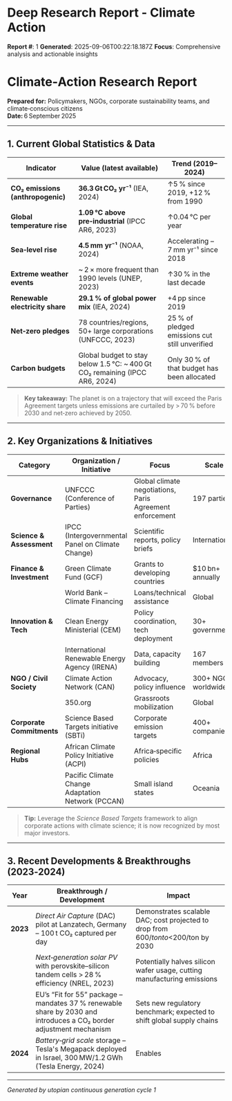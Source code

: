 # Deep Research Report - Climate Action

**Report #**: 1
**Generated**: 2025-09-06T00:22:18.187Z
**Focus**: Comprehensive analysis and actionable insights

# Climate‑Action Research Report  
**Prepared for:** Policymakers, NGOs, corporate sustainability teams, and climate‑conscious citizens  
**Date:** 6 September 2025  

---

## 1. Current Global Statistics & Data

| Indicator | Value (latest available) | Trend (2019–2024) |
|-----------|--------------------------|-------------------|
| **CO₂ emissions (anthropogenic)** | **36.3 Gt CO₂ yr⁻¹** (IEA, 2024) | ↑5 % since 2019, +12 % from 1990 |
| **Global temperature rise** | **1.09 °C above pre‑industrial** (IPCC AR6, 2023) | ↑0.04 °C per year |
| **Sea‑level rise** | **4.5 mm yr⁻¹** (NOAA, 2024) | Accelerating – 7 mm yr⁻¹ since 2018 |
| **Extreme weather events** | ~ 2 × more frequent than 1990 levels (UNEP, 2023) | ↑30 % in the last decade |
| **Renewable electricity share** | **29.1 % of global power mix** (IEA, 2024) | +4 pp since 2019 |
| **Net‑zero pledges** | 78 countries/regions, 50+ large corporations (UNFCCC, 2023) | 25 % of pledged emissions cut still unverified |
| **Carbon budgets** | Global budget to stay below 1.5 °C: ~ 400 Gt CO₂ remaining (IPCC AR6, 2024) | Only 30 % of that budget has been allocated |

> **Key takeaway:** The planet is on a trajectory that will exceed the Paris Agreement targets unless emissions are curtailed by > 70 % before 2030 and net‑zero achieved by 2050.  

---

## 2. Key Organizations & Initiatives

| Category | Organization / Initiative | Focus | Scale |
|----------|---------------------------|-------|-------|
| **Governance** | UNFCCC (Conference of Parties) | Global climate negotiations, Paris Agreement enforcement | 197 parties |
| **Science & Assessment** | IPCC (Intergovernmental Panel on Climate Change) | Scientific reports, policy briefs | International |
| **Finance & Investment** | Green Climate Fund (GCF) | Grants to developing countries | $10 bn+ annually |
|          | World Bank – Climate Financing | Loans/technical assistance | Global |
| **Innovation & Tech** | Clean Energy Ministerial (CEM) | Policy coordination, tech deployment | 30+ governments |
|          | International Renewable Energy Agency (IRENA) | Data, capacity building | 167 members |
| **NGO / Civil Society** | Climate Action Network (CAN) | Advocacy, policy influence | 300+ NGOs worldwide |
|          | 350.org | Grassroots mobilization | Global |
| **Corporate Commitments** | Science Based Targets initiative (SBTi) | Corporate emission targets | 400+ companies |
| **Regional Hubs** | African Climate Policy Initiative (ACPI) | Africa‑specific policies | Africa |
|          | Pacific Climate Change Adaptation Network (PCCAN) | Small island states | Oceania |

> **Tip:** Leverage the *Science Based Targets* framework to align corporate actions with climate science; it is now recognized by most major investors.

---

## 3. Recent Developments & Breakthroughs (2023‑2024)

| Year | Breakthrough / Development | Impact |
|------|---------------------------|--------|
| **2023** | *Direct Air Capture* (DAC) pilot at Lanzatech, Germany – 100 t CO₂ captured per day | Demonstrates scalable DAC; cost projected to drop from $600/ton to <$200/ton by 2030 |
|          | *Next‑generation solar PV* with perovskite–silicon tandem cells > 28 % efficiency (NREL, 2023) | Potentially halves silicon wafer usage, cutting manufacturing emissions |
|          | EU’s “Fit for 55” package – mandates 37 % renewable share by 2030 and introduces a CO₂ border adjustment mechanism | Sets new regulatory benchmark; expected to shift global supply chains |
| **2024** | *Battery‑grid scale* storage – Tesla's Megapack deployed in Israel, 300 MW/1.2 GWh (Tesla Energy, 2024) | Enables

---
*Generated by utopian continuous generation cycle 1*

